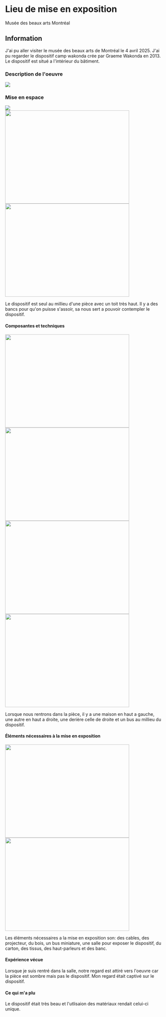 # Lieu de mise en exposition

Musée des beaux arts Montréal

## Information

J'ai pu aller visiter le musée des beaux arts de Montréal le 4 avril 2025. J'ai pu regarder le dispositif camp wakonda crée par Graeme Wakonda en 2013. Le dispositif est situé a l'intérieur du bâtiment. 

### Description de l'oeuvre

<img src="../expo_MBAM/medias/cartel.jpg">

### Mise en espace

<img src="../expo_MBAM/medias/dispositif.jpg">

<div display="flex">

<img src="../expo_MBAM/medias/toit.jpg" width="400px" height="300px">

<img src="../expo_MBAM/medias/banc.jpg" width="400px" height="300px">

</div>

Le dispositif est seul au millieu d'une pièce avec un toit très haut. Il y a des bancs pour qu'on puisse s'assoir, sa nous sert a pouvoir contempler le dispositif.

#### Composantes et techniques

<div display="flex">
<img src="../expo_MBAM/medias/maison1.jpg" width="400px" height="300px">
<img src="../expo_MBAM/medias/maison2.jpg" width="400px" height="300px">
<img src="../expo_MBAM/medias/maison3.jpg" width="400px" height="300px">
<img src="../expo_MBAM/medias/bus.jpg" width="400px" height="300px">
</div>

Lorsque nous rentrons dans la pièce, il y a une maison en haut a gauche, une autre en haut a droite, une derière celle de droite et un bus au millieu du dispositif.

#### Éléments nécessaires à la mise en exposition

<div display="flex">
<img src="../expo_MBAM/medias/ecran.jpg" width="400px" height="300px">
<img src="../expo_MBAM/medias/projecteur.jpg" width="400px" height="300px">
</div>

Les éléments nécessaires a la mise en exposition son: des cables, des projecteur, du bois, un bus miniature, une salle pour exposer le dispositif, du carton, des tissus, des haut-parleurs et des banc.

#### Expérience vécue

Lorsque je suis rentré dans la salle, notre regard est attiré vers l'oeuvre car la pièce est sombre mais pas le dispositif. Mon regard était captivé sur le dispositif.

#### Ce qui m'a plu

Le dispositif était très beau et l'utlisaion des matériaux rendait celui-ci unique.
